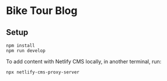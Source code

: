# Bike Tour Blog

## Setup

```
npm install
npm run develop
```

To add content with Netlify CMS locally, in another terminal, run:
```
npx netlify-cms-proxy-server
```
